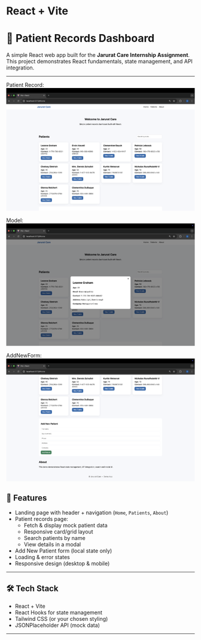 # React + Vite

# 🏥 Patient Records Dashboard

A simple React web app built for the **Jarurat Care Internship Assignment**.  
This project demonstrates React fundamentals, state management, and API integration.

---

Patient Record:
![image alt](https://github.com/arnavthakur07/Patient-Records-Dashboard-Project/blob/main/Patient.png)


Model:
![image alt](https://github.com/arnavthakur07/Patient-Records-Dashboard-Project/blob/main/Model.png)


AddNewForm:
![image alt](https://github.com/arnavthakur07/Patient-Records-Dashboard-Project/blob/main/addNewForm.png)

## 🚀 Features
- Landing page with header + navigation (`Home`, `Patients`, `About`)
- Patient records page:
  - Fetch & display mock patient data
  - Responsive card/grid layout
  - Search patients by name
  - View details in a modal
- Add New Patient form (local state only)
- Loading & error states
- Responsive design (desktop & mobile)

---

## 🛠️ Tech Stack
- React + Vite
- React Hooks for state management
- Tailwind CSS (or your chosen styling)
- JSONPlaceholder API (mock data)

---
